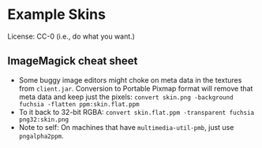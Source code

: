﻿
Example Skins
=============

License: CC-0 (i.e., do what you want.)


ImageMagick cheat sheet
-----------------------

* Some buggy image editors might choke on meta data in the textures from
  `client.jar`.
  Conversion to Portable Pixmap format will remove that meta data and
  keep just the pixels:
  `convert skin.png -background fuchsia -flatten ppm:skin.flat.ppm`
* To it back to 32-bit RGBA:
  `convert skin.flat.ppm -transparent fuchsia png32:skin.png`
* Note to self: On machines that have `multimedia-util-pmb`,
  just use `pngalpha2ppm`.


